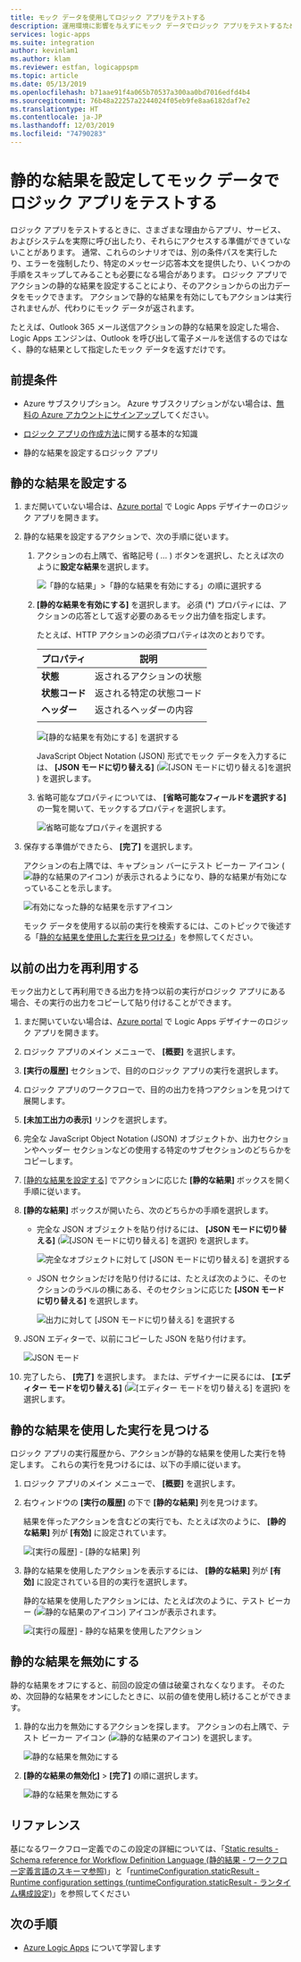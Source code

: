 ```yaml
---
title: モック データを使用してロジック アプリをテストする
description: 運用環境に影響を与えずにモック データでロジック アプリをテストするための静的な結果を設定する
services: logic-apps
ms.suite: integration
author: kevinlam1
ms.author: klam
ms.reviewer: estfan, logicappspm
ms.topic: article
ms.date: 05/13/2019
ms.openlocfilehash: b71aae91f4a065b70537a300aa0bd7016edfd4b4
ms.sourcegitcommit: 76b48a22257a2244024f05eb9fe8aa6182daf7e2
ms.translationtype: HT
ms.contentlocale: ja-JP
ms.lasthandoff: 12/03/2019
ms.locfileid: "74790283"
---
```

# <a name="test-logic-apps-with-mock-data-by-setting-up-static-results"></a>静的な結果を設定してモック データでロジック アプリをテストする

ロジック アプリをテストするときに、さまざまな理由からアプリ、サービス、およびシステムを実際に呼び出したり、それらにアクセスする準備ができていないことがあります。 通常、これらのシナリオでは、別の条件パスを実行したり、エラーを強制したり、特定のメッセージ応答本文を提供したり、いくつかの手順をスキップしてみることも必要になる場合があります。 ロジック アプリでアクションの静的な結果を設定することにより、そのアクションからの出力データをモックできます。 アクションで静的な結果を有効にしてもアクションは実行されませんが、代わりにモック データが返されます。

たとえば、Outlook 365 メール送信アクションの静的な結果を設定した場合、Logic Apps エンジンは、Outlook を呼び出して電子メールを送信するのではなく、静的な結果として指定したモック データを返すだけです。

## <a name="prerequisites"></a>前提条件

* Azure サブスクリプション。 Azure サブスクリプションがない場合は、<a href="https://azure.microsoft.com/free/" target="_blank">無料の Azure アカウントにサインアップ</a>してください。

* [ロジック アプリの作成方法](../logic-apps/quickstart-create-first-logic-app-workflow.md)に関する基本的な知識

* 静的な結果を設定するロジック アプリ

<a name="set-up-static-results"></a>

## <a name="set-up-static-results"></a>静的な結果を設定する

1. まだ開いていない場合は、[Azure portal](https://portal.azure.com) で Logic Apps デザイナーのロジック アプリを開きます。

1. 静的な結果を設定するアクションで、次の手順に従います。 

   1. アクションの右上隅で、省略記号 ( *...* ) ボタンを選択し、たとえば次のように**設定な結果**を選択します。

      ![「静的な結果」>「静的な結果を有効にする」の順に選択する](./media/test-logic-apps-mock-data-static-results/select-static-result.png)

   1. **[静的な結果を有効にする]** を選択します。 必須 (*) プロパティには、アクションの応答として返す必要のあるモック出力値を指定します。

      たとえば、HTTP アクションの必須プロパティは次のとおりです。

      | プロパティ | 説明 |
      |----------|-------------|
      | **状態** | 返されるアクションの状態 |
      | **状態コード** | 返される特定の状態コード |
      | **ヘッダー** | 返されるヘッダーの内容 |
      |||

      ![[静的な結果を有効にする] を選択する](./media/test-logic-apps-mock-data-static-results/enable-static-result.png)

      JavaScript Object Notation (JSON) 形式でモック データを入力するには、 **[JSON モードに切り替える]** (![[JSON モードに切り替える]を選択](./media/test-logic-apps-mock-data-static-results/switch-to-json-mode-button.png)) を選択します。

   1. 省略可能なプロパティについては、 **[省略可能なフィールドを選択する]** の一覧を開いて、モックするプロパティを選択します。

      ![省略可能なプロパティを選択する](./media/test-logic-apps-mock-data-static-results/optional-properties.png)

1. 保存する準備ができたら、 **[完了]** を選択します。

   アクションの右上隅では、キャプション バーにテスト ビーカー アイコン (![静的な結果のアイコン](./media/test-logic-apps-mock-data-static-results/static-results-test-beaker-icon.png)) が表示されるようになり、静的な結果が有効になっていることを示します。

   ![有効になった静的な結果を示すアイコン](./media/test-logic-apps-mock-data-static-results/static-results-enabled.png)

   モック データを使用する以前の実行を検索するには、このトピックで後述する「[静的な結果を使用した実行を見つける](#find-runs-mock-data)」を参照してください。

<a name="reuse-sample-outputs"></a>

## <a name="reuse-previous-outputs"></a>以前の出力を再利用する

モック出力として再利用できる出力を持つ以前の実行がロジック アプリにある場合、その実行の出力をコピーして貼り付けることができます。

1. まだ開いていない場合は、[Azure portal](https://portal.azure.com) で Logic Apps デザイナーのロジック アプリを開きます。

1. ロジック アプリのメイン メニューで、 **[概要]** を選択します。

1. **[実行の履歴]** セクションで、目的のロジック アプリの実行を選択します。

1. ロジック アプリのワークフローで、目的の出力を持つアクションを見つけて展開します。

1. **[未加工出力の表示]** リンクを選択します。

1. 完全な JavaScript Object Notation (JSON) オブジェクトか、出力セクションやヘッダー セクションなどの使用する特定のサブセクションのどちらかをコピーします。

1. [[静的な結果を設定する]](#set-up-static-results) でアクションに応じた **[静的な結果]** ボックスを開く手順に従います。

1. **[静的な結果]** ボックスが開いたら、次のどちらかの手順を選択します。

   * 完全な JSON オブジェクトを貼り付けるには、 **[JSON モードに切り替える]** (![[JSON モードに切り替える] を選択](./media/test-logic-apps-mock-data-static-results/switch-to-json-mode-button.png)) を選択します。

     ![完全なオブジェクトに対して [JSON モードに切り替える] を選択する](./media/test-logic-apps-mock-data-static-results/switch-to-json-mode-button-complete.png)

   * JSON セクションだけを貼り付けるには、たとえば次のように、そのセクションのラベルの横にある、そのセクションに応じた **[JSON モードに切り替える]** を選択します。

     ![出力に対して [JSON モードに切り替える] を選択する](./media/test-logic-apps-mock-data-static-results/switch-to-json-mode-button-outputs.png)

1. JSON エディターで、以前にコピーした JSON を貼り付けます。

   ![JSON モード](./media/test-logic-apps-mock-data-static-results/json-editing-mode.png)

1. 完了したら、 **[完了]** を選択します。 または、デザイナーに戻るには、 **[エディター モードを切り替える]** (![[エディター モードを切り替える] を選択](./media/test-logic-apps-mock-data-static-results/switch-editor-mode-button.png)) を選択します。

<a name="find-runs-mock-data"></a>

## <a name="find-runs-that-use-static-results"></a>静的な結果を使用した実行を見つける

ロジック アプリの実行履歴から、アクションが静的な結果を使用した実行を特定します。 これらの実行を見つけるには、以下の手順に従います。

1. ロジック アプリのメイン メニューで、 **[概要]** を選択します。 

1. 右ウィンドウの **[実行の履歴]** の下で **[静的な結果]** 列を見つけます。 

   結果を伴ったアクションを含むどの実行でも、たとえば次のように、 **[静的な結果]** 列が **[有効]** に設定されています。

   ![[実行の履歴] - [静的な結果] 列](./media/test-logic-apps-mock-data-static-results/run-history.png)

1. 静的な結果を使用したアクションを表示するには、 **[静的な結果]** 列が **[有効]** に設定されている目的の実行を選択します。

   静的な結果を使用したアクションには、たとえば次のように、テスト ビーカー (![静的な結果のアイコン](./media/test-logic-apps-mock-data-static-results/static-results-test-beaker-icon.png)) アイコンが表示されます。

   ![[実行の履歴] - 静的な結果を使用したアクション](./media/test-logic-apps-mock-data-static-results/static-results-enabled-run-details.png)

## <a name="disable-static-results"></a>静的な結果を無効にする

静的な結果をオフにすると、前回の設定の値は破棄されなくなります。 そのため、次回静的な結果をオンにしたときに、以前の値を使用し続けることができます。

1. 静的な出力を無効にするアクションを探します。 アクションの右上隅で、テスト ビーカー アイコン (![静的な結果のアイコン](./media/test-logic-apps-mock-data-static-results/static-results-test-beaker-icon.png)) を選択します。

   ![静的な結果を無効にする](./media/test-logic-apps-mock-data-static-results/disable-static-results.png)

1. **[静的な結果の無効化]**  >  **[完了]** の順に選択します。

   ![静的な結果を無効にする](./media/test-logic-apps-mock-data-static-results/disable-static-results-button.png)

## <a name="reference"></a>リファレンス

基になるワークフロー定義でのこの設定の詳細については、「[Static results - Schema reference for Workflow Definition Language (静的結果 - ワークフロー定義言語のスキーマ参照)](../logic-apps/logic-apps-workflow-definition-language.md#static-results)」と「[runtimeConfiguration.staticResult - Runtime configuration settings (runtimeConfiguration.staticResult - ランタイム構成設定)](../logic-apps/logic-apps-workflow-actions-triggers.md#runtime-configuration-settings)」を参照してください

## <a name="next-steps"></a>次の手順

* [Azure Logic Apps](../logic-apps/logic-apps-overview.md) について学習します